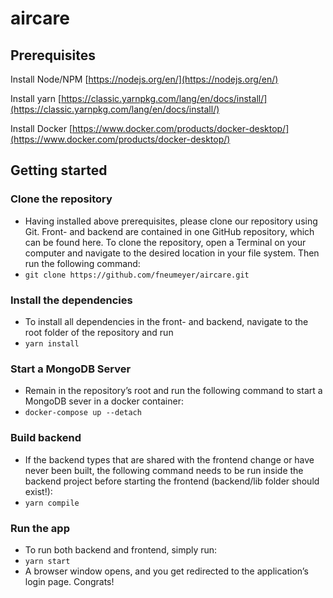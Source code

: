 # aircare

## Prerequisites
Install Node/NPM [https://nodejs.org/en/](https://nodejs.org/en/)

Install yarn [https://classic.yarnpkg.com/lang/en/docs/install/](https://classic.yarnpkg.com/lang/en/docs/install/)

Install Docker [https://www.docker.com/products/docker-desktop/](https://www.docker.com/products/docker-desktop/)

## Getting started

### Clone the repository
  - Having installed above prerequisites, please clone our repository using Git. Front- and backend are contained in one GitHub repository, which can be found here. To clone the repository, open a Terminal on your computer and navigate to the desired location in your file system. Then run the following command:
- `git clone https://github.com/fneumeyer/aircare.git`


### Install the dependencies
  - To install all dependencies in the front- and backend, navigate to the root folder of the repository and run 
  - `yarn install`
  
### Start a MongoDB Server
  - Remain in the repository’s root and run the following command to start a MongoDB sever in a docker container:
  - `docker-compose up --detach`

### Build backend
  - If the backend types that are shared with the frontend change or have never been built, the following command needs to be run inside the backend project before starting the frontend (backend/lib folder should exist!):
  - `yarn compile`
  
### Run the app
  - To run both backend and frontend, simply run:
  - `yarn start`
  - A browser window opens, and you get redirected to the application’s login page. Congrats!
